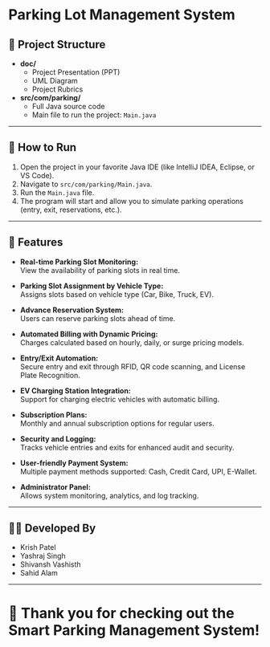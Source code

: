 # Parking Lot Management System

## 📄 Project Structure

- **doc/**
  - Project Presentation (PPT)
  - UML Diagram
  - Project Rubrics
- **src/com/parking/**
  - Full Java source code
  - Main file to run the project: `Main.java`
 
---

## 🚀 How to Run

1. Open the project in your favorite Java IDE (like IntelliJ IDEA, Eclipse, or VS Code).
2. Navigate to `src/com/parking/Main.java`.
3. Run the `Main.java` file.
4. The program will start and allow you to simulate parking operations (entry, exit, reservations, etc.).

---

## 🧩 Features

- **Real-time Parking Slot Monitoring:**  
  View the availability of parking slots in real time.

- **Parking Slot Assignment by Vehicle Type:**  
  Assigns slots based on vehicle type (Car, Bike, Truck, EV).

- **Advance Reservation System:**  
  Users can reserve parking slots ahead of time.

- **Automated Billing with Dynamic Pricing:**  
  Charges calculated based on hourly, daily, or surge pricing models.

- **Entry/Exit Automation:**  
  Secure entry and exit through RFID, QR code scanning, and License Plate Recognition.

- **EV Charging Station Integration:**  
  Support for charging electric vehicles with automatic billing.

- **Subscription Plans:**  
  Monthly and annual subscription options for regular users.

- **Security and Logging:**  
  Tracks vehicle entries and exits for enhanced audit and security.

- **User-friendly Payment System:**  
  Multiple payment methods supported: Cash, Credit Card, UPI, E-Wallet.

- **Administrator Panel:**  
  Allows system monitoring, analytics, and log tracking.

---

## 👨‍💻 Developed By

- Krish Patel
- Yashraj Singh
- Shivansh Vashisth
- Sahid Alam

---

# 🎯 Thank you for checking out the Smart Parking Management System!
